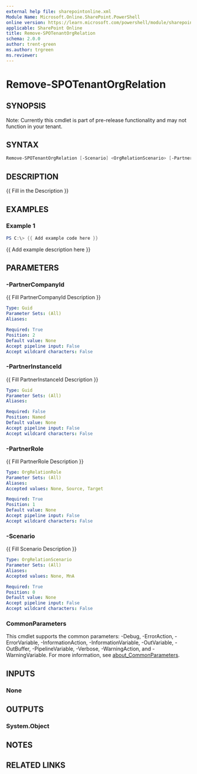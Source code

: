 ```yaml
---
external help file: sharepointonline.xml
Module Name: Microsoft.Online.SharePoint.PowerShell
online version: https://learn.microsoft.com/powershell/module/sharepoint-online/Remove-SPOTenantOrgRelation
applicable: SharePoint Online
title: Remove-SPOTenantOrgRelation
schema: 2.0.0
author: trent-green
ms.author: trgreen
ms.reviewer:
---
```

# Remove-SPOTenantOrgRelation

## SYNOPSIS

Note: Currently this cmdlet is part of pre-release functionality and may not function in your tenant.

## SYNTAX

```powershell
Remove-SPOTenantOrgRelation [-Scenario] <OrgRelationScenario> [-PartnerRole] <OrgRelationRole> [-PartnerCompanyId] <Guid> [-PartnerInstanceId <Guid>] [<CommonParameters>]
```

## DESCRIPTION

{{ Fill in the Description }}

## EXAMPLES

### Example 1

```powershell
PS C:\> {{ Add example code here }}
```

{{ Add example description here }}

## PARAMETERS

### -PartnerCompanyId

{{ Fill PartnerCompanyId Description }}

```yaml
Type: Guid
Parameter Sets: (All)
Aliases:

Required: True
Position: 2
Default value: None
Accept pipeline input: False
Accept wildcard characters: False
```

### -PartnerInstanceId

{{ Fill PartnerInstanceId Description }}

```yaml
Type: Guid
Parameter Sets: (All)
Aliases:

Required: False
Position: Named
Default value: None
Accept pipeline input: False
Accept wildcard characters: False
```

### -PartnerRole

{{ Fill PartnerRole Description }}

```yaml
Type: OrgRelationRole
Parameter Sets: (All)
Aliases:
Accepted values: None, Source, Target

Required: True
Position: 1
Default value: None
Accept pipeline input: False
Accept wildcard characters: False
```

### -Scenario

{{ Fill Scenario Description }}

```yaml
Type: OrgRelationScenario
Parameter Sets: (All)
Aliases:
Accepted values: None, MnA

Required: True
Position: 0
Default value: None
Accept pipeline input: False
Accept wildcard characters: False
```

### CommonParameters

This cmdlet supports the common parameters: -Debug, -ErrorAction, -ErrorVariable, -InformationAction, -InformationVariable, -OutVariable, -OutBuffer, -PipelineVariable, -Verbose, -WarningAction, and -WarningVariable. For more information, see [about_CommonParameters](http://go.microsoft.com/fwlink/?LinkID=113216).

## INPUTS

### None

## OUTPUTS

### System.Object

## NOTES

## RELATED LINKS
